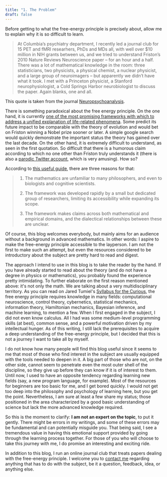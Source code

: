 ```yaml
---
title: "1. The Problem"
draft: false
---
```


Before getting to what the free-energy principle is precisely about, allow me to explain why it is so difficult to learn.

> At Columbia’s psychiatry department, I recently led a journal club for 15 PET and fMRI researhers, PhDs and MDs all, with well over $10 million in NIH grants between us, and we tried to understand Friston’s 2010 Nature Reviews Neuroscience paper – for an hour and a half. There was a lot of mathematical knowledge in the room: three statisticians, two physicists, a physical chemist, a nuclear physicist, and a large group of neuroimagers – but apparently we didn’t have what it took. I met with a Princeton physicist, a Stanford neurophysiologist, a Cold Springs Harbor neurobiologist to discuss the paper. Again blanks, one and all.

This quote is taken from the journal [Neuropsychoanalysis](https://www.tandfonline.com/doi/pdf/10.1080/15294145.2010.10773634).

There is something paradoxical about the free energy principle. On the one hand, it is currently [one of the most promising frameworks with
which to address a unified explanation of life-related phenomena](https://www.mdpi.com/1099-4300/23/2/238/pdf). Some predict its future impact to be comparable with the theory of evolution and would bet on Friston winning a Nobel prize sooner or later. A simple google search would quickly demonstrate the important status the theory has gained over the last decade. On the other hand, it is extremely difficult to understand, as seen in the first quotation. So difficult that there is a humorous claim according to which no one other than Friston truly understands it (there is also a [parodic Twitter account](https://twitter.com/farlkriston), which is very amusing). How so?

According to [this useful guide](https://philpapers.org/rec/MANFEA-2), there are three reasons for that:

> 1. The mathematics are unfamiliar to many philosophers, and even to biologists and cognitive scientists.
>
> 2. The framework was developed rapidly by a small but dedicated group of researchers, limiting its accessibility while expanding its scope.
>
> 3. The framework makes claims across both mathematical and empirical domains, and the dialectical relationships between these are unclear.

Of course, this blog welcomes everybody, but mainly aims for an audience without a background in advanced mathematics. In other words: I aspire to make the free-energy principle accessible to the layperson. I am not the first to make such an attempt, but even the resources considered to be introductory about the subject are pretty hard to read and digest.

The approach I intend to use in this blog is to take the reader by the hand. If you have already started to read about the theory (and do not have a degree in physics or mathematics), you probably found the experience pretty intimidating. To further elaborate on the first reason mentioned above: it's not only the math. We are talking about a very multidisciplinary territory. As you can read on Jared Tumiel's [Syllabus for the Curious](https://jaredtumiel.github.io/blog/2020/10/14/spinning-up-in-ai.html), the free energy principle requires knowledge in many fields: computational neuroscience, control theory, cybernetics, statistical mechanics, information theory, Hamiltonian mechanics, Bayesian inference, and machine learning, to mention a few. When I first engaged in the subject, I did not even know calculus. All I had was some medium-level programming skills (at best), common sense, and a powerful motivation driven by my intellectual hunger. As of this writing, I still lack the prerequisites to acquire a deep understanding of the free-energy principle, but I decided that this is not a journey I want to take all by myself.

I do not know how many people will find this blog useful since it seems to me that most of those who find interest in the subject are usually equipped with the tools needed to deepen in it. A big part of those who are not, on the other side, cannot seem to penetrate even the most outer shell of the discipline, so they give up before they can know if it is of interest to them. Until now, I used to have an opposite tendency regarding learning new fields (say, a new program language, for example). Most of the resources for beginners are too basic for me, and I get bored quickly. I would not get too deep into the philosophy and psychology of learning here, but you get the point. Nevertheless, I am sure at least a few share my status; those positioned in the area characterized by a good basic understanding of science but lack the more advanced knowledge required.

So this is the moment to clarify: **I am not an expert on the topic**, to put it gently. There might be errors in my writings, and some of these errors may be fundamental and can potentially misguide you. That being said, I see a tremendous value in having this emotional support provided by going through the learning process together. For those of you who will choose to take this journey with me, I do promise an interesting and exciting ride.

In addition to this blog, I run an online journal club that treats papers dealing with the free-energy principle. I welcome you to [contact me](mailto:idankor@gmail.com) regarding anything that has to do with the subject, be it a question, feedback, idea, or anything else.
